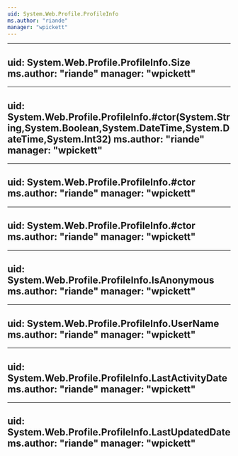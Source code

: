 ```yaml
---
uid: System.Web.Profile.ProfileInfo
ms.author: "riande"
manager: "wpickett"
---
```


---
uid: System.Web.Profile.ProfileInfo.Size
ms.author: "riande"
manager: "wpickett"
---

---
uid: System.Web.Profile.ProfileInfo.#ctor(System.String,System.Boolean,System.DateTime,System.DateTime,System.Int32)
ms.author: "riande"
manager: "wpickett"
---

---
uid: System.Web.Profile.ProfileInfo.#ctor
ms.author: "riande"
manager: "wpickett"
---

---
uid: System.Web.Profile.ProfileInfo.#ctor
ms.author: "riande"
manager: "wpickett"
---

---
uid: System.Web.Profile.ProfileInfo.IsAnonymous
ms.author: "riande"
manager: "wpickett"
---

---
uid: System.Web.Profile.ProfileInfo.UserName
ms.author: "riande"
manager: "wpickett"
---

---
uid: System.Web.Profile.ProfileInfo.LastActivityDate
ms.author: "riande"
manager: "wpickett"
---

---
uid: System.Web.Profile.ProfileInfo.LastUpdatedDate
ms.author: "riande"
manager: "wpickett"
---
